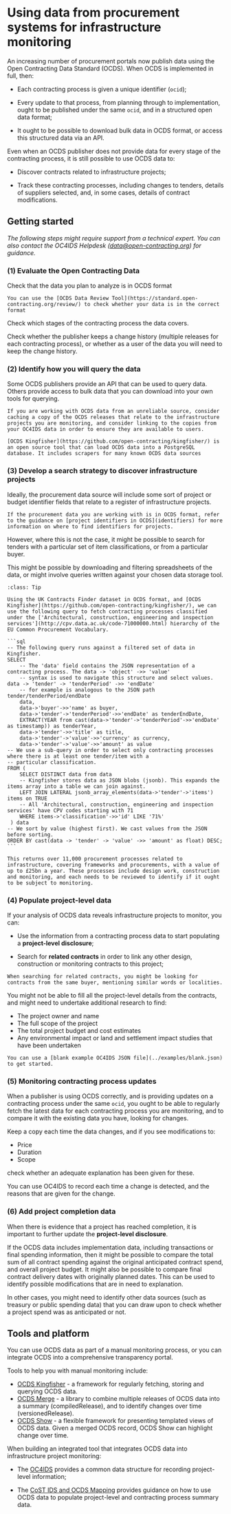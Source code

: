 # Using data from procurement systems for infrastructure monitoring

An increasing number of procurement portals now publish data using the Open Contracting Data Standard (OCDS). When OCDS is implemented in full, then:

* Each contracting process is given a unique identifier (`ocid`);

* Every update to that process, from planning through to implementation, ought to be published under the same `ocid`, and in a structured open data format;

* It ought to be possible to download bulk data in OCDS format, or access this structured data via an API.

Even when an OCDS publisher does not provide data for every stage of the contracting process, it is still possible to use OCDS data to:

* Discover contracts related to infrastructure projects;

* Track these contracting processes, including changes to tenders, details of suppliers selected, and, in some cases, details of contract modifications.

## Getting started

*The following steps might require support from a technical expert. You can also contact the OC4IDS Helpdesk ([data@open-contracting.org](mailto:data@open-contracting.org)) for guidance.*

### (1) Evaluate the Open Contracting Data

Check that the data you plan to analyze is in OCDS format

```{tip}
You can use the [OCDS Data Review Tool](https://standard.open-contracting.org/review/) to check whether your data is in the correct format
```

Check which stages of the contracting process the data covers.

Check whether the publisher keeps a change history (multiple releases for each contracting process), or whether as a user of the data you will need to keep the change history.

### (2) Identify how you will query the data

Some OCDS publishers provide an API that can be used to query data. Others provide access to bulk data that you can download into your own tools for querying.

```{tip}
If you are working with OCDS data from an unreliable source, consider caching a copy of the OCDS releases that relate to the infrastructure projects you are monitoring, and consider linking to the copies from your OC4IDS data in order to ensure they are available to users.
```

```{tip}
[OCDS Kingfisher](https://github.com/open-contracting/kingfisher/) is an open source tool that can load OCDS data into a PostgreSQL database. It includes scrapers for many known OCDS data sources
```

### (3) Develop a search strategy to discover infrastructure projects

Ideally, the procurement data source will include some sort of project or budget identifier fields that relate to a register of infrastructure projects.

```{tip}
If the procurement data you are working with is in OCDS format, refer to the guidance on [project identifiers in OCDS](identifiers) for more information on where to find identifiers for projects.
```

However, where this is not the case, it might be possible to search for tenders with a particular set of item classifications, or from a particular buyer.

This might be possible by downloading and filtering spreadsheets of the data, or might involve queries written against your chosen data storage tool.

````{admonition} Worked example
:class: Tip

Using the UK Contracts Finder dataset in OCDS format, and [OCDS Kingfisher](https://github.com/open-contracting/kingfisher/), we can use the following query to fetch contracting processes classified under the ['Architectural, construction, engineering and inspection services'](http://cpv.data.ac.uk/code-71000000.html) hierarchy of the EU Common Procurement Vocabulary.

```sql
-- The following query runs against a filtered set of data in Kingfisher.
SELECT
    -- The 'data' field contains the JSON representation of a contracting process. The data -> 'object' ->> 'value'
    -- syntax is used to navigate this structure and select values. data -> 'tender' -> 'tenderPeriod' ->> 'endDate'
    -- for example is analogous to the JSON path tender/tenderPeriod/endDate
    data,
    data->'buyer'->>'name' as buyer,
    data->'tender'->'tenderPeriod'->>'endDate' as tenderEndDate,
    EXTRACT(YEAR from cast(data->'tender'->'tenderPeriod'->>'endDate' as timestamp)) as tenderYear,
    data->'tender'->>'title' as title,
    data->'tender'->'value'->>'currency' as currency,
    data->'tender'->'value'->>'amount' as value
-- We use a sub-query in order to select only contracting processes where there is at least one tender/item with a
-- particular classification.
FROM (
    SELECT DISTINCT data from data
    -- Kingfisher stores data as JSON blobs (jsonb). This expands the items array into a table we can join against.
    LEFT JOIN LATERAL jsonb_array_elements(data->'tender'->'items') items on TRUE
    -- All 'Architectural, construction, engineering and inspection services' have CPV codes starting with 71
    WHERE items->'classification'->>'id' LIKE '71%'  
 ) data
-- We sort by value (highest first). We cast values from the JSON before sorting.
ORDER BY cast(data -> 'tender' -> 'value' ->> 'amount' as float) DESC;
```

This returns over 11,000 procurement processes related to infrastructure, covering frameworks and procurements, with a value of up to £25bn a year. These processes include design work, construction and monitoring, and each needs to be reviewed to identify if it ought to be subject to monitoring.
````

### (4) Populate project-level data

If your analysis of OCDS data reveals infrastructure projects to monitor, you can:

* Use the information from a contracting process data to start populating a **project-level disclosure**;

* Search for **related contracts** in order to link any other design, construction or monitoring contracts to this project;

```{tip}
When searching for related contracts, you might be looking for contracts from the same buyer, mentioning similar words or localities.
```

You might not be able to fill all the project-level details from the contracts, and might need to undertake additional research to find:

* The project owner and name
* The full scope of the project
* The total project budget and cost estimates
* Any environmental impact or land and settlement impact studies that have been undertaken

```{tip}
You can use a [blank example OC4IDS JSON file](../examples/blank.json) to get started.
```

### (5) Monitoring contracting process updates

When a publisher is using OCDS correctly, and is providing updates on a contracting process under the same `ocid`, you ought to be able to regularly fetch the latest data for each contracting process you are monitoring, and to compare it with the existing data you have, looking for changes.

Keep a copy each time the data changes, and if you see modifications to:

* Price
* Duration
* Scope

check whether an adequate explanation has been given for these.

You can use OC4IDS to record each time a change is detected, and the reasons that are given for the change.

### (6) Add project completion data

When there is evidence that a project has reached completion, it is important to further update the **project-level disclosure**.

If the OCDS data includes implementation data, including transactions or final spending information, then it might be possible to compare the total sum of all contract spending against the original anticipated contract spend, and overall project budget. It might also be possible to compare final contract delivery dates with originally planned dates. This can be used to identify possible modifications that are in need to explanation.

In other cases, you might need to identify other data sources (such as treasury or public spending data) that you can draw upon to check whether a project spend was as anticipated or not.

## Tools and platform

You can use OCDS data as part of a manual monitoring process, or you can integrate OCDS into a comprehensive transparency portal.

Tools to help you with manual monitoring include:

* [OCDS Kingfisher](https://github.com/open-contracting/kingfisher/) - a framework for regularly fetching, storing and querying OCDS data.
* [OCDS Merge](https://github.com/open-contracting/ocds-merge) - a library to combine multiple releases of OCDS data into a summary (compiledRelease), and to identify changes over time (versionedRelease).
* [OCDS Show](https://github.com/open-contracting/ocds-show) - a flexible framework for presenting templated views of OCDS data. Given a merged OCDS record, OCDS Show can highlight change over time.

When building an integrated tool that integrates OCDS data into infrastructure project monitoring:

* The [OC4IDS](../../projects/index) provides a common data structure for recording project-level information;

* The [CoST IDS and OCDS Mapping](../../cost/index) provides guidance on how to use OCDS data to populate project-level and contracting process summary data.
